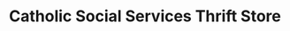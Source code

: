 ---
title: "Catholic Social Services Thrift Store"
url: /augusta/catholic-social-services-thrift-store/
shop: Gebrauchtwaren
---